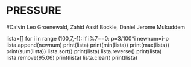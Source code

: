 # PRESSURE

#Calvin Leo Groenewald, Zahid Aasif Bockle, Daniel Jerome Mukuddem

lista=[]
for i in range (100,7,-1):
	if i%7==0:
		p=3/100*i
		newnum=i-p
		lista.append(newnum)
print(lista)
print(min(lista))
print(max(lista))
print(sum(lista))
lista.sort()
print(lista)
lista.reverse()
print(lista)
lista.remove(95.06)
print(lista)
lista.clear()
print(lista)

